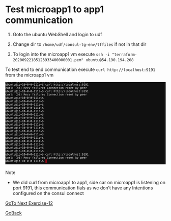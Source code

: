 # Test microapp1 to app1 communication 


1. Goto the ubuntu WebShell and login to udf

2. Change dir to ```/home/udf/consul-tg-env/tffiles``` if not in that dir

3. To login into the microapp1 vm execute ```ssh -i "terraform-20200922185123933400000001.pem" ubuntu@54.190.194.208 ```

To test end to end communication execute ```curl http://localhost:9191``` from the microapp1 vm

 ![alt text](../../../../../../../../../../../images/fail.png)

Note

- We did curl from microapp1 to app1, side car on microapp1 is listening on port 9191, this communication fials as we don’t have any Intentions configured on the consul connect

[GoTo Next Exercise-12](12-ex)

[GoBack](../README.md)
